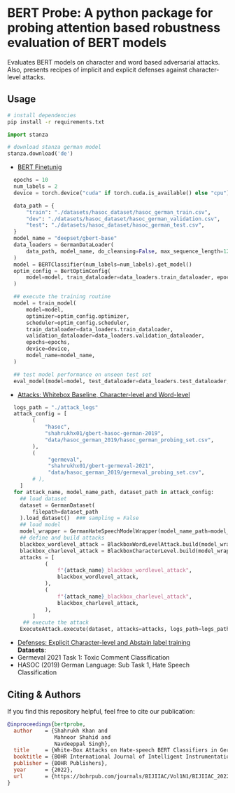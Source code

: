 # BERT Probe: A python package for probing attention based robustness evaluation of BERT models
Evaluates BERT models on character and word based adversarial attacks. Also, presents recipes of implicit and explicit defenses against character-level attacks.

## Usage
```bash
# install dependencies
pip install -r requirements.txt
```

```python
import stanza

# download stanza german model
stanza.download('de')
```
- [BERT Finetunig](https://github.com/shahrukhx01/bert-probe/tree/main/training_bert)

```python
  epochs = 10
  num_labels = 2
  device = torch.device("cuda" if torch.cuda.is_available() else "cpu")

  data_path = {
      "train": "./datasets/hasoc_dataset/hasoc_german_train.csv",
      "dev": "./datasets/hasoc_dataset/hasoc_german_validation.csv",
      "test": "./datasets/hasoc_dataset/hasoc_german_test.csv",
  }
  model_name = "deepset/gbert-base"
  data_loaders = GermanDataLoader(
      data_path, model_name, do_cleansing=False, max_sequence_length=128, batch_size=8
  )
  model = BERTClassifier(num_labels=num_labels).get_model()
  optim_config = BertOptimConfig(
      model=model, train_dataloader=data_loaders.train_dataloader, epochs=epochs
  )

  ## execute the training routine
  model = train_model(
      model=model,
      optimizer=optim_config.optimizer,
      scheduler=optim_config.scheduler,
      train_dataloader=data_loaders.train_dataloader,
      validation_dataloader=data_loaders.validation_dataloader,
      epochs=epochs,
      device=device,
      model_name=model_name,
  )

  ## test model performance on unseen test set
  eval_model(model=model, test_dataloader=data_loaders.test_dataloader, device=device)
```
- [Attacks: Whitebox Baseline, Character-level and Word-level](https://github.com/shahrukhx01/bert-probe/tree/main/attacks/crafter/whitebox)
```python
  logs_path = "./attack_logs"
  attack_config = [
        (
            "hasoc",
            "shahrukhx01/gbert-hasoc-german-2019",
            "data/hasoc_german_2019/hasoc_german_probing_set.csv",
        ),
        (
             "germeval",
             "shahrukhx01/gbert-germeval-2021",
             "data/hasoc_german_2019/germeval_probing_set.csv",
        # ),
    ]
  for attack_name, model_name_path, dataset_path in attack_config:
    ## load dataset
    dataset = GermanDataset(
        filepath=dataset_path
    ).load_dataset()  ### sampling = False
    ## load model
    model_wrapper = GermanHateSpeechModelWrapper(model_name_path=model_name_path)
    ## define and build attacks
    blackbox_wordlevel_attack = BlackboxWordLevelAttack.build(model_wrapper)
    blackbox_charlevel_attack = BlackboxCharacterLevel.build(model_wrapper)
    attacks = [
            (
                f"{attack_name}_blackbox_wordlevel_attack",
                blackbox_wordlevel_attack,
            ),
            (
                f"{attack_name}_blackbox_charlevel_attack",
                blackbox_charlevel_attack,
            ),
        ]
     ## execute the attack
    ExecuteAttack.execute(dataset, attacks=attacks, logs_path=logs_path)
```
- [Defenses: Explicit Character-level and Abstain label training](https://github.com/shahrukhx01/bert-probe/tree/main/defenses) <br/>
**Datasets**:
- Germeval 2021 Task 1: Toxic Comment Classification
- HASOC (2019) German Language: Sub Task 1, Hate Speech Classification


## Citing & Authors

If you find this repository helpful, feel free to cite our publication:


```bibtex
@inproceedings{bertprobe,
  author    = {Shahrukh Khan and
               Mahnoor Shahid and
               Navdeeppal Singh},
  title     = {White-Box Attacks on Hate-speech BERT Classifiers in German with Explicit and Implicit Character Level Defense},
  booktitle = {BOHR International Journal of Intelligent Instrumentation and Computing, 2022},
  publisher = {BOHR Publishers},
  year      = {2022},
  url       = {https://bohrpub.com/journals/BIJIIAC/Vol1N1/BIJIIAC_20221104.html}
}
```
